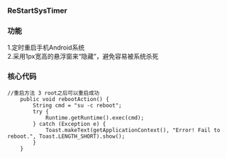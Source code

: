 ### ReStartSysTimer

### 功能
1.定时重启手机Android系统<br>
2.采用1px宽高的悬浮窗来“隐藏”，避免容易被系统杀死<br>

### 核心代码
```
//重启方法 3 root之后可以重启成功
    public void rebootAction() {
        String cmd = "su -c reboot";
        try {
            Runtime.getRuntime().exec(cmd);
        } catch (Exception e) {
            Toast.makeText(getApplicationContext(), "Error! Fail to reboot.", Toast.LENGTH_SHORT).show();
        }
    }
```
